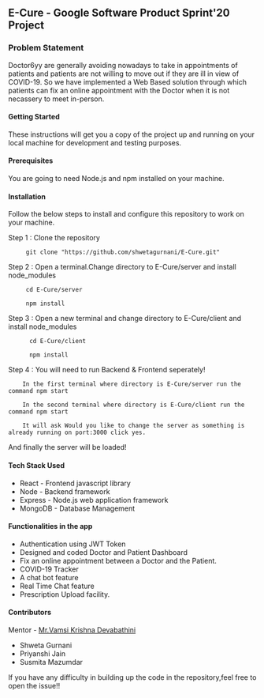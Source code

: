 ## E-Cure - Google Software Product Sprint'20 Project 

### Problem Statement
Doctor6yy are generally avoiding nowadays to take in appointments of patients and patients are not willing to move out if they are ill in view of COVID-19. So we have implemented a Web Based solution through which patients can fix an online appointment with the Doctor when it is not necassery to meet in-person.

#### Getting Started
These instructions will get you a copy of the project up and running on your local machine for development and testing purposes.

#### Prerequisites
You are going to need Node.js and npm installed on your machine.

#### Installation
Follow the below steps to install and configure this repository to work on your machine.

Step 1 : Clone the repository

         git clone "https://github.com/shwetagurnani/E-Cure.git"

Step 2 : Open a terminal.Change directory to E-Cure/server and install node_modules

         cd E-Cure/server
	 
         npm install

Step 3 : Open a new terminal and change directory to E-Cure/client and install node_modules

          cd E-Cure/client 
	 
	      npm install



Step 4 : You will need to run Backend & Frontend seperately!

	    In the first terminal where directory is E-Cure/server run the command npm start 
	 
	    In the second terminal where directory is E-Cure/client run the command npm start
	 
	    It will ask Would you like to change the server as something is already running on port:3000 click yes.
         
And finally the server will be loaded!

#### Tech Stack Used
- React - Frontend javascript library
- Node - Backend framework
- Express - Node.js web application framework
- MongoDB - Database Management

#### Functionalities in the app
- Authentication using JWT Token
- Designed and coded Doctor and Patient Dashboard
- Fix an online appointment between a Doctor and the Patient.
- COVID-19 Tracker
- A chat bot feature
- Real Time Chat feature 
- Prescription Upload facility.

#### Contributors
Mentor - [Mr.Vamsi Krishna Devabathini](https://github.com/iamvamsikrishnad)
- Shweta Gurnani
- Priyanshi Jain
- Susmita Mazumdar

If you have any difficulty in building up the code in the repository,feel free to open the issue!!







